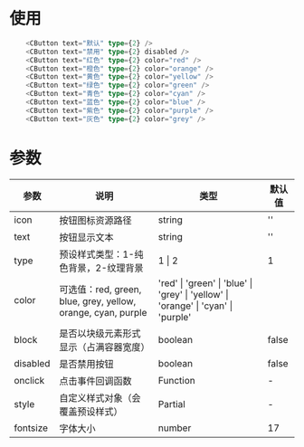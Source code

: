 # 使用
```ts
    <CButton text="默认" type={2} />
    <CButton text="禁用" type={2} disabled />
    <CButton text="红色" type={2} color="red" />
    <CButton text="橙色" type={2} color="orange" />
    <CButton text="黄色" type={2} color="yellow" />
    <CButton text="绿色" type={2} color="green" />
    <CButton text="青色" type={2} color="cyan" />
    <CButton text="蓝色" type={2} color="blue" />
    <CButton text="紫色" type={2} color="purple" />
    <CButton text="灰色" type={2} color="grey" />
```

# 参数
| 参数 | 说明 | 类型 | 默认值 |
| --- | --- | --- | --- |
| icon | 按钮图标资源路径 | string | '' |
| text | 按钮显示文本 | string | '' |
| type | 预设样式类型：1-纯色背景，2-纹理背景 | 1 \| 2 | 1 |
| color | 可选值：red, green, blue, grey, yellow, orange, cyan, purple | 'red' \| 'green' \| 'blue' \| 'grey' \| 'yellow' \| 'orange' \| 'cyan' \| 'purple' |  |
| block | 是否以块级元素形式显示（占满容器宽度） | boolean | false |
| disabled | 是否禁用按钮 | boolean | false |
| onclick | 点击事件回调函数 | Function | - |
| style | 自定义样式对象（会覆盖预设样式） | Partial<PanelStyle> | - |
| fontsize | 字体大小 | number | 17 |